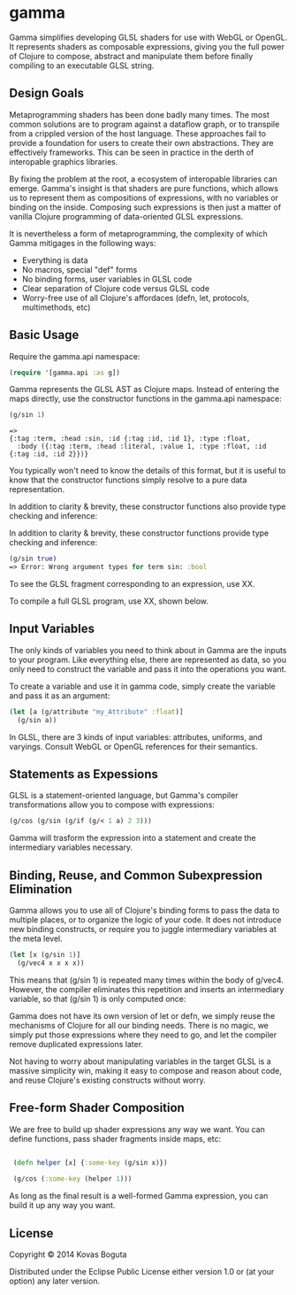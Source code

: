 # gamma

Gamma simplifies developing GLSL shaders for use with WebGL or OpenGL. It represents shaders as composable expressions, giving you the full power of Clojure to compose, abstract and manipulate them before finally compiling to an executable GLSL string. 

## Design Goals

Metaprogramming shaders has been done badly many times. The most common solutions are to program against a dataflow graph, or to transpile from a crippled version of the host language. These approaches fail to provide a foundation for users to create their own abstractions. They are effectively frameworks. This can be seen in practice in the derth of interopable graphics libraries. 

By fixing the problem at the root, a ecosystem of interopable libraries can emerge. Gamma's insight is that shaders are pure functions, which allows us to represent them as compositions of expressions, with no variables or binding on the inside. Composing such expressions is then just a matter of vanilla Clojure programming of data-oriented GLSL expressions.

It is nevertheless a form of metaprogramming, the complexity of which Gamma mitigages in the following ways:

- Everything is data
- No macros, special "def" forms
- No binding forms, user variables in GLSL code
- Clear separation of Clojure code versus GLSL code 
- Worry-free use of all Clojure's affordaces (defn, let, protocols, multimethods, etc)


## Basic Usage

Require the gamma.api namespace:
```clojure
(require '[gamma.api :as g])
```

Gamma represents the GLSL AST as Clojure maps. Instead of entering the maps directly, use the constructor functions in the gamma.api namespace:

```clojure
(g/sin 1)
```

```
=>
{:tag :term, :head :sin, :id {:tag :id, :id 1}, :type :float,
  :body ({:tag :term, :head :literal, :value 1, :type :float, :id {:tag :id, :id 2}})}
```

You typically won't need to know the details of this format, but it is useful to know that the constructor functions simply resolve to a pure data representation. 

In addition to clarity & brevity, these constructor functions also provide type checking and inference:

In addition to clarity & brevity, these constructor functions provide type checking and inference:

```clojure
(g/sin true)
=> Error: Wrong argument types for term sin: :bool
```



To see the GLSL fragment corresponding to an expression, use XX. 


To compile a full GLSL program, use XX, shown below. 

## Input Variables

The only kinds of variables you need to think about in Gamma are the inputs to your program. Like everything else, there are represented as data, so you only need to construct the variable and pass it into the operations you want. 

To create a variable and use it in gamma code, simply create the variable and pass it as an argument:

```clojure
(let [a (g/attribute "my_Attribute" :float)]
  (g/sin a))
```  
  
In GLSL, there are 3 kinds of input variables: attributes, uniforms, and varyings. Consult WebGL or OpenGL references for their semantics.   


## Statements as Expessions

GLSL is a statement-oriented language, but Gamma's compiler transformations allow you to compose with expressions:

```clojure
(g/cos (g/sin (g/if (g/< 1 a) 2 3)))
```

Gamma will trasform the expression into a statement and create the intermediary variables necessary.

## Binding, Reuse, and Common Subexpression Elimination

Gamma allows you to use all of Clojure's binding forms to pass the data to multiple places, or to organize the logic of your code. It does not introduce new binding constructs, or require you to juggle intermediary variables at the meta level. 

```clojure
(let [x (g/sin 1)]
  (g/vec4 x x x x))
```  

This means that (g/sin 1) is repeated many times within the body of g/vec4. However, the compiler eliminates this repetition and inserts an intermediary variable, so that (g/sin 1) is only computed once:

Gamma does not have its own version of let or defn, we simply reuse the mechanisms of Clojure for all our binding needs. There is no magic, we simply put those expressions where they need to go, and let the compiler remove duplicated expressions later.

Not having to worry about manipulating variables in the target GLSL is a massive simplicity win, making it easy to compose and reason about code, and reuse Clojure's existing constructs without worry. 


## Free-form Shader Composition

We are free to build up shader expressions any way we want. You can define functions, pass shader fragments inside maps, etc:

```clojure

 (defn helper [x] {:some-key (g/sin x)})
 
 (g/cos (:some-key (helper 1)))
```
 
As long as the final result is a well-formed Gamma expression, you can build it up any way you want. 






## License

Copyright © 2014 Kovas Boguta

Distributed under the Eclipse Public License either version 1.0 or (at
your option) any later version.
